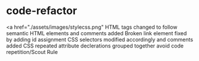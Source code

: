 # code-refactor
<a href="./assets/images/stylecss.png"
HTML tags changed to follow semantic HTML elements and comments added
Broken link element fixed by adding id assignment
CSS selectors modified accordingly and comments added
CSS repeated attribute declerations grouped together avoid code repetition/Scout Rule
